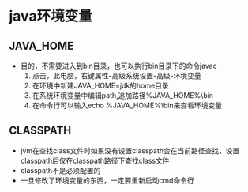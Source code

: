# java环境变量
## JAVA_HOME
* 目的，不需要进入到bin目录，也可以执行bin目录下的命令javac
    1. 点击，此电脑，右键属性-高级系统设置-高级-环境变量
    2. 在环境中新建JAVA_HOME=jdk的home目录
    3. 在系统环境变量中编辑path,追加路径%JAVA_HOME%\bin
    4. 在命令行可以输入echo %JAVA_HOME%\bin来查看环境变量

## CLASSPATH
* jvm在查找class文件时如果没有设置classpath会在当前路径查找，设置classpath后仅在classpath路径下查找class文件
* classpath不是必须配置的
* 一旦修改了环境变量的东西，一定要重新启动cmd命令行